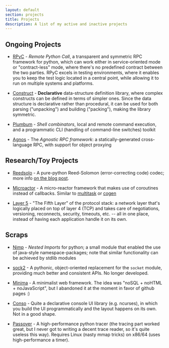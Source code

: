```yaml
---
layout: default
section: projects
title: Projects
description: A list of my active and inactive projects
---
```


## Ongoing Projects ##

* [RPyC](http://rpyc.sf.net) - *Remote Python Call*, a transparent and symmetric RPC 
  framework for python, which can work either in service-oriented mode or 
  "contract-less" mode, where there's no predefined contract between the two parties. 
  RPyC excels in testing environments, where it enables you to keep the test logic located in 
  a central point, while allowing it to run on multiple systems and platforms.

* [Construct](http://construct.wikispaces.com) - **Declarative** data-structure definition library,
  where complex constructs can be defined in terms of simpler ones. Since the data structure
  is declarative rather than procedural, it can be used for both parsing ("unpacking") and
  building ("packing"), making the library symmetric.

* [Plumbum](http://plumbum.readthedocs.com) - *Shell combinators*, local and remote 
  command execution, and a programmatic CLI (handling of command-line switches) toolkit

* [Agnos](http://agnos.sf.net) - The *Agnostic RPC framework*: a statically-generated 
  cross-language RPC, with support for object proxying

## Research/Toy Projects ##

* [Reedsolo](http://pypi.python.org/pypi/reedsolo) - A pure-python Reed-Solomon (error-correcting 
  code) codec; more info [on the blog post](http://tomerfiliba.com/blog/ReedSolo). 

* [Microactor](https://github.com/tomerfiliba/microactor) - A micro-reactor framework that makes 
  use of coroutines instead of callbacks. Similar to 
  [multitask](http://code.google.com/p/python-multitask/) or 
  [cogen](http://code.google.com/p/cogen/)

* [Layer 5](https://github.com/tomerfiliba/layer5) - "The Fifth Layer" of the protocol stack: a 
  network layer that's logically placed on top of layer 4 (TCP) and takes care of negotiations, 
  versioning, reconnects, security, timeouts, etc. -- all in one place, instead of having each 
  application handle it on its own.

## Scraps ##

* [Nimp](https://github.com/tomerfiliba/nimp) - *Nested Imports* for python; a small module
  that enabled the use of java-style namespace-packages; note that similar functionality
  can be achieved by stdlib modules

* [sock2](https://github.com/tomerfiliba/sock2) - A pythonic, object-oriented replacement for the 
  `socket` module, providing much better and consistent APIs. No longer developed.

* [Minima](https://github.com/tomerfiliba/minima) - A minimalist web framework. The idea was
  "noSQL + noHTML + noJavaScript", but I abandoned it at the moment in favor of github pages :)

* [Conso](https://github.com/tomerfiliba/conso) - Quite a declarative console UI library
  (e.g. ncurses), in which you build the UI programmatically and the layout happens on its own.
  Not in a good shape.

* [Passover](https://github.com/tomerfiliba/passover) - A high-performance python tracer 
  (the tracing part worked great, but I never got to writing a decent trace reader, so it's quite
  useless this way). Requires Linux (nasty mmap tricks) on x86/64 (uses high-performance a timer).

